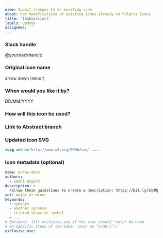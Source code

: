 ```yaml
---
name: Submit changes to an existing icon
about: For modifications of existing icons already in Polaris Icons
title: '[Submission]'
labels: Update
assignees: ''
---
```


<!--
Follow this template to change an existing icon.

You should already understand the impact of this change,
where the icon is used, etc.

Any questions?
- https://vault.shopify.com/Polaris-icon-creation-guidelines
- #polaris-icons on Slack
-->

### Slack handle

@yourslackhandle

### Original icon name

arrow down (minor)

### When would you like it by?

DD/MM/YYYY

### How will this icon be used?

<!--
Please include any relevant images, the reason you are
creating this icon, and any additional context.
-->

### Link to Abstract branch

<!--
Make sure you’ve created a branch with your new icon
inside of Abstract (Polaris - Icons project) and link it here
-->

### Updated icon SVG

<!--
Link to the SVG file (you can host it in Google Drive)
or paste the SVG code below:
-->

```xml
<svg xmlns="http://www.w3.org/2000/svg" ...
```

### Icon metadata (optional)

<!--
If the icon metadata needs to be updated,
copy and paste it from the appropriate `.yml` file, located in:
https://github.com/Shopify/polaris-icons/tree/master/packages/polaris-icons-raw/icons/polaris
then apply the changes below.
-->

```yml
name: arrow down
authors:
  - Sasha Dupont
description: >
  Follow these guidelines to create a description: https://bit.ly/2GdMpmg
set: major or minor
keywords:
  - synonym
  - another synonym
  - related shape or symbol
  - ...
# Optional: fill exclusive_use if the icon should *only* be used
# in specific areas of the admin (such as “Orders”):
exclusive_use:
```
